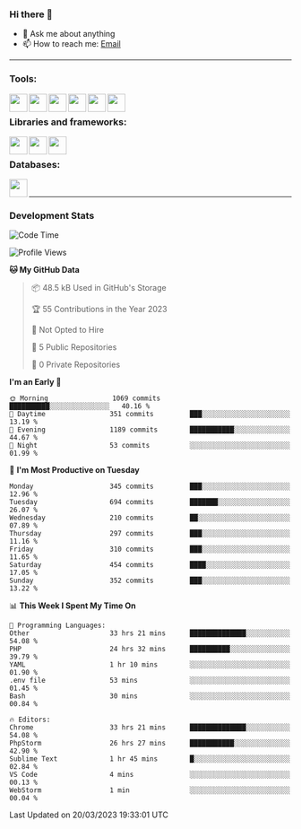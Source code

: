 ### Hi there 👋

- 💬 Ask me about anything
- 📫 How to reach me: [Email]

---

### Tools:
<img align='left' height="32" width="32" src="https://cdn.jsdelivr.net/npm/simple-icons@4.8.0/icons/phpstorm.svg" />
<img align='left' height="32" width="32" src="https://cdn.jsdelivr.net/npm/simple-icons@4.8.0/icons/webstorm.svg" />
<img align='left' height="32" width="32" src="https://cdn.jsdelivr.net/npm/simple-icons@4.8.0/icons/visualstudiocode.svg" />
<img align='left' height="32" width="32" src="https://cdn.jsdelivr.net/npm/simple-icons@4.8.0/icons/sublimetext.svg" />
<img align='left' height="32" width="32" src="https://cdn.jsdelivr.net/npm/simple-icons@4.8.0/icons/laragon.svg" />
<img align='left' height="32" width="32" src="https://cdn.jsdelivr.net/npm/simple-icons@4.8.0/icons/docker.svg" />
<br>

### Libraries and frameworks:
<img align='left' height="32" width="32" src="https://cdn.jsdelivr.net/npm/simple-icons@4.8.0/icons/laravel.svg" />
<img align='left' height="32" width="32" src="https://cdn.jsdelivr.net/npm/simple-icons@4.8.0/icons/vue-dot-js.svg" />
<img align='left' height="32" width="32" src="https://cdn.jsdelivr.net/npm/simple-icons@4.8.0/icons/jquery.svg" />
<br>

### Databases:
<img align='left' height="32" width="32" src="https://cdn.jsdelivr.net/npm/simple-icons@4.8.0/icons/mysql.svg" />
<br>

---
### Development Stats
<!--START_SECTION:waka-->
![Code Time](http://img.shields.io/badge/Code%20Time-1%2C143%20hrs%2046%20mins-blue)

![Profile Views](http://img.shields.io/badge/Profile%20Views-0-blue)

**🐱 My GitHub Data** 

> 📦 48.5 kB Used in GitHub's Storage 
 > 
> 🏆 55 Contributions in the Year 2023
 > 
> 🚫 Not Opted to Hire
 > 
> 📜 5 Public Repositories 
 > 
> 🔑 0 Private Repositories 
 > 
**I'm an Early 🐤** 

```text
🌞 Morning                1069 commits        ██████████░░░░░░░░░░░░░░░   40.16 % 
🌆 Daytime                351 commits         ███░░░░░░░░░░░░░░░░░░░░░░   13.19 % 
🌃 Evening                1189 commits        ███████████░░░░░░░░░░░░░░   44.67 % 
🌙 Night                  53 commits          ░░░░░░░░░░░░░░░░░░░░░░░░░   01.99 % 
```
📅 **I'm Most Productive on Tuesday** 

```text
Monday                   345 commits         ███░░░░░░░░░░░░░░░░░░░░░░   12.96 % 
Tuesday                  694 commits         ███████░░░░░░░░░░░░░░░░░░   26.07 % 
Wednesday                210 commits         ██░░░░░░░░░░░░░░░░░░░░░░░   07.89 % 
Thursday                 297 commits         ███░░░░░░░░░░░░░░░░░░░░░░   11.16 % 
Friday                   310 commits         ███░░░░░░░░░░░░░░░░░░░░░░   11.65 % 
Saturday                 454 commits         ████░░░░░░░░░░░░░░░░░░░░░   17.05 % 
Sunday                   352 commits         ███░░░░░░░░░░░░░░░░░░░░░░   13.22 % 
```


📊 **This Week I Spent My Time On** 

```text
💬 Programming Languages: 
Other                    33 hrs 21 mins      ██████████████░░░░░░░░░░░   54.08 % 
PHP                      24 hrs 32 mins      ██████████░░░░░░░░░░░░░░░   39.79 % 
YAML                     1 hr 10 mins        ░░░░░░░░░░░░░░░░░░░░░░░░░   01.90 % 
.env file                53 mins             ░░░░░░░░░░░░░░░░░░░░░░░░░   01.45 % 
Bash                     30 mins             ░░░░░░░░░░░░░░░░░░░░░░░░░   00.84 % 

🔥 Editors: 
Chrome                   33 hrs 21 mins      ██████████████░░░░░░░░░░░   54.08 % 
PhpStorm                 26 hrs 27 mins      ███████████░░░░░░░░░░░░░░   42.90 % 
Sublime Text             1 hr 45 mins        █░░░░░░░░░░░░░░░░░░░░░░░░   02.84 % 
VS Code                  4 mins              ░░░░░░░░░░░░░░░░░░░░░░░░░   00.13 % 
WebStorm                 1 min               ░░░░░░░░░░░░░░░░░░░░░░░░░   00.04 % 
```


 Last Updated on 20/03/2023 19:33:01 UTC
<!--END_SECTION:waka-->

[huyviet]: https://huyviet.vn/
[EMAIl]: https://mail.google.com/mail/u/0/?fs=1&tf=cm&source=mailto&to=huynguyenviet0110@gmail.com
